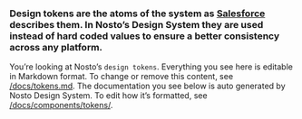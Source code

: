 ### Design tokens are the atoms of the system as [Salesforce](https://www.lightningdesignsystem.com/design-tokens/) describes them. In Nosto’s Design System they are used instead of hard coded values to ensure a better consistency across any platform.

You’re looking at Nosto’s <code>design tokens</code>. Everything you see here is editable in Markdown format. To change or remove this content, see [/docs/tokens.md](https://github.com/viljamis/vue-design-system/blob/master/docs/tokens.md). The documentation you see below is auto generated by Nosto Design System. To edit how it’s formatted, see [/docs/components/tokens/](https://github.com/viljamis/vue-design-system/blob/master/docs/components/tokens).